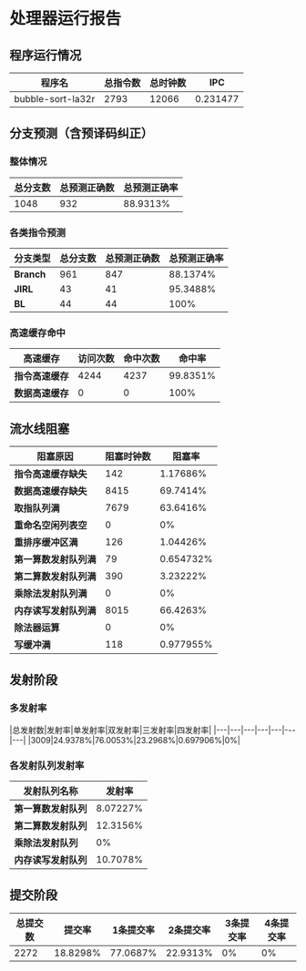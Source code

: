 # 处理器运行报告
## 程序运行情况
|程序名|总指令数|总时钟数|IPC|
|---|---|---|---|
|bubble-sort-la32r|2793|12066|0.231477|

## 分支预测（含预译码纠正）
### 整体情况
|总分支数|总预测正确数|总预测正确率|
|---|---|---|
|1048|932|88.9313%|

### 各类指令预测
|分支类型|总分支数|总预测正确数|总预测正确率|
|---|---|---|---|
|**Branch**| 961 | 847 | 88.1374%|
|**JIRL**| 43 | 41 | 95.3488%|
|**BL**| 44 | 44 | 100%|

### 高速缓存命中
|高速缓存|访问次数|命中次数|命中率|
|---|---|---|---|
|**指令高速缓存**| 4244 | 4237 | 99.8351%|
|**数据高速缓存**| 0 | 0 | 100%|
## 流水线阻塞
|阻塞原因|阻塞时钟数|阻塞率|
|---|---|---|
|**指令高速缓存缺失**| 142 | 1.17686%|
|**数据高速缓存缺失**| 8415 | 69.7414%|
|**取指队列满**| 7679 | 63.6416%|
|**重命名空闲列表空**|0 | 0%|
|**重排序缓冲区满**|126 | 1.04426%|
|**第一算数发射队列满**|79 | 0.654732%|
|**第二算数发射队列满**|390 | 3.23222%|
|**乘除法发射队列满**|0 | 0%|
|**内存读写发射队列满**|8015 | 66.4263%|
|**除法器运算**|0 | 0%|
|**写缓冲满**|118 | 0.977955%|

## 发射阶段
### 多发射率
|总发射数|发射率|单发射率|双发射率|三发射率|四发射率|
|---|---|---|---|---|---|---|
|3009|24.9378%|76.0053%|23.2968%|0.697906%|0%|

### 各发射队列发射率
|发射队列名称|发射率|
|---|---|
|**第一算数发射队列**|8.07227%|
|**第二算数发射队列**|12.3156%|
|**乘除法发射队列**|0%|
|**内存读写发射队列**|10.7078%|

## 提交阶段
|总提交数|提交率|1条提交率|2条提交率|3条提交率|4条提交率|
|---|---|---|---|---|---|
|2272|18.8298%|77.0687%|22.9313%|0%|0%|
